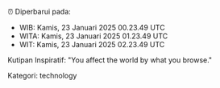 ⏰ Diperbarui pada:
- WIB: Kamis, 23 Januari 2025 00.23.49 UTC
- WITA: Kamis, 23 Januari 2025 01.23.49 UTC
- WIT: Kamis, 23 Januari 2025 02.23.49 UTC

Kutipan Inspiratif:
"You affect the world by what you browse."


Kategori: technology


